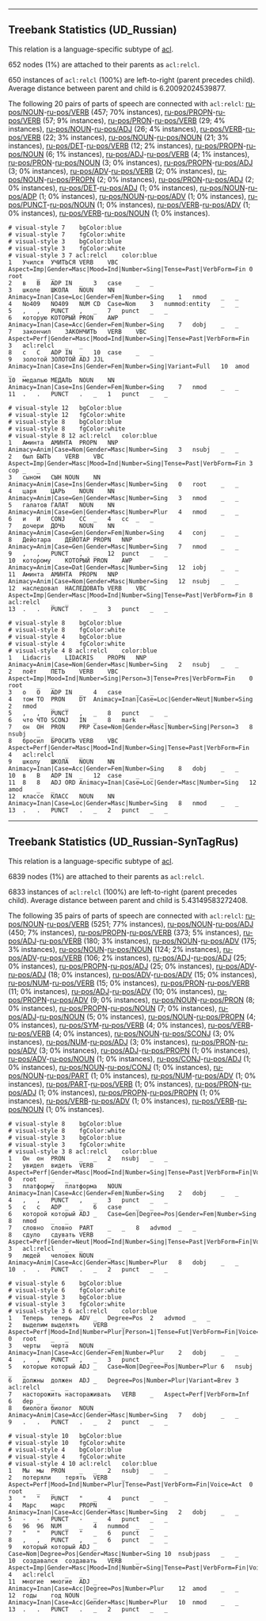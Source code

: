 

--------------------------------------------------------------------------------

## Treebank Statistics (UD_Russian)

This relation is a language-specific subtype of [acl]().

652 nodes (1%) are attached to their parents as `acl:relcl`.

650 instances of `acl:relcl` (100%) are left-to-right (parent precedes child).
Average distance between parent and child is 6.20092024539877.

The following 20 pairs of parts of speech are connected with `acl:relcl`: [ru-pos/NOUN]()-[ru-pos/VERB]() (457; 70% instances), [ru-pos/PROPN]()-[ru-pos/VERB]() (57; 9% instances), [ru-pos/PRON]()-[ru-pos/VERB]() (29; 4% instances), [ru-pos/NOUN]()-[ru-pos/ADJ]() (26; 4% instances), [ru-pos/VERB]()-[ru-pos/VERB]() (22; 3% instances), [ru-pos/NOUN]()-[ru-pos/NOUN]() (21; 3% instances), [ru-pos/DET]()-[ru-pos/VERB]() (12; 2% instances), [ru-pos/PROPN]()-[ru-pos/NOUN]() (6; 1% instances), [ru-pos/ADJ]()-[ru-pos/VERB]() (4; 1% instances), [ru-pos/PRON]()-[ru-pos/NOUN]() (3; 0% instances), [ru-pos/PROPN]()-[ru-pos/ADJ]() (3; 0% instances), [ru-pos/ADV]()-[ru-pos/VERB]() (2; 0% instances), [ru-pos/NOUN]()-[ru-pos/PROPN]() (2; 0% instances), [ru-pos/PRON]()-[ru-pos/ADJ]() (2; 0% instances), [ru-pos/DET]()-[ru-pos/ADJ]() (1; 0% instances), [ru-pos/NOUN]()-[ru-pos/ADP]() (1; 0% instances), [ru-pos/NOUN]()-[ru-pos/ADV]() (1; 0% instances), [ru-pos/PUNCT]()-[ru-pos/NOUN]() (1; 0% instances), [ru-pos/VERB]()-[ru-pos/ADV]() (1; 0% instances), [ru-pos/VERB]()-[ru-pos/NOUN]() (1; 0% instances).


~~~ conllu
# visual-style 7	bgColor:blue
# visual-style 7	fgColor:white
# visual-style 3	bgColor:blue
# visual-style 3	fgColor:white
# visual-style 3 7 acl:relcl	color:blue
1	Учился	УЧИТЬСЯ	VERB	VBC	Aspect=Imp|Gender=Masc|Mood=Ind|Number=Sing|Tense=Past|VerbForm=Fin	0	root	_	_
2	в	В	ADP	IN	_	3	case	_	_
3	школе	ШКОЛА	NOUN	NN	Animacy=Inan|Case=Loc|Gender=Fem|Number=Sing	1	nmod	_	_
4	No409	NO409	NUM	CD	Case=Nom	3	nummod:entity	_	_
5	,	,	PUNCT	,	_	7	punct	_	_
6	которую	КОТОРЫЙ	PRON	AWP	Animacy=Inan|Case=Acc|Gender=Fem|Number=Sing	7	dobj	_	_
7	закончил	ЗАКОНЧИТЬ	VERB	VBC	Aspect=Perf|Gender=Masc|Mood=Ind|Number=Sing|Tense=Past|VerbForm=Fin	3	acl:relcl	_	_
8	с	С	ADP	IN	_	10	case	_	_
9	золотой	ЗОЛОТОЙ	ADJ	JJL	Animacy=Inan|Case=Ins|Gender=Fem|Number=Sing|Variant=Full	10	amod	_	_
10	медалью	МЕДАЛЬ	NOUN	NN	Animacy=Inan|Case=Ins|Gender=Fem|Number=Sing	7	nmod	_	_
11	.	.	PUNCT	.	_	1	punct	_	_

~~~


~~~ conllu
# visual-style 12	bgColor:blue
# visual-style 12	fgColor:white
# visual-style 8	bgColor:blue
# visual-style 8	fgColor:white
# visual-style 8 12 acl:relcl	color:blue
1	Аминта	АМИНТА	PROPN	NNP	Animacy=Anim|Case=Nom|Gender=Masc|Number=Sing	3	nsubj	_	_
2	был	БЫТЬ	VERB	VBC	Aspect=Imp|Gender=Masc|Mood=Ind|Number=Sing|Tense=Past|VerbForm=Fin	3	cop	_	_
3	сыном	СЫН	NOUN	NN	Animacy=Anim|Case=Ins|Gender=Masc|Number=Sing	0	root	_	_
4	царя	ЦАРЬ	NOUN	NN	Animacy=Anim|Case=Gen|Gender=Masc|Number=Sing	3	nmod	_	_
5	галатов	ГАЛАТ	NOUN	NN	Animacy=Anim|Case=Gen|Gender=Masc|Number=Plur	4	nmod	_	_
6	и	И	CONJ	CC	_	4	cc	_	_
7	дочери	ДОЧЬ	NOUN	NN	Animacy=Anim|Case=Gen|Gender=Fem|Number=Sing	4	conj	_	_
8	Дейотара	ДЕЙОТАР	PROPN	NNP	Animacy=Anim|Case=Gen|Gender=Masc|Number=Sing	7	nmod	_	_
9	,	,	PUNCT	,	_	12	punct	_	_
10	которому	КОТОРЫЙ	PRON	AWP	Animacy=Anim|Case=Dat|Gender=Masc|Number=Sing	12	iobj	_	_
11	Аминта	АМИНТА	PROPN	NNP	Animacy=Anim|Case=Nom|Gender=Masc|Number=Sing	12	nsubj	_	_
12	наследовал	НАСЛЕДОВАТЬ	VERB	VBC	Aspect=Imp|Gender=Masc|Mood=Ind|Number=Sing|Tense=Past|VerbForm=Fin	8	acl:relcl	_	_
13	.	.	PUNCT	.	_	3	punct	_	_

~~~


~~~ conllu
# visual-style 8	bgColor:blue
# visual-style 8	fgColor:white
# visual-style 4	bgColor:blue
# visual-style 4	fgColor:white
# visual-style 4 8 acl:relcl	color:blue
1	Lidacris	LIDACRIS	PROPN	NNP	Animacy=Anim|Case=Nom|Gender=Masc|Number=Sing	2	nsubj	_	_
2	поёт	ПЕТЬ	VERB	VBC	Aspect=Imp|Mood=Ind|Number=Sing|Person=3|Tense=Pres|VerbForm=Fin	0	root	_	_
3	о	О	ADP	IN	_	4	case	_	_
4	том	ТО	PRON	DT	Animacy=Inan|Case=Loc|Gender=Neut|Number=Sing	2	nmod	_	_
5	,	,	PUNCT	,	_	8	punct	_	_
6	что	ЧТО	SCONJ	IN	_	8	mark	_	_
7	он	ОН	PRON	PRP	Case=Nom|Gender=Masc|Number=Sing|Person=3	8	nsubj	_	_
8	бросил	БРОСИТЬ	VERB	VBC	Aspect=Perf|Gender=Masc|Mood=Ind|Number=Sing|Tense=Past|VerbForm=Fin	4	acl:relcl	_	_
9	школу	ШКОЛА	NOUN	NN	Animacy=Inan|Case=Acc|Gender=Fem|Number=Sing	8	dobj	_	_
10	в	В	ADP	IN	_	12	case	_	_
11	8	8	ADJ	ORD	Animacy=Inan|Case=Loc|Gender=Masc|Number=Sing	12	amod	_	_
12	классе	КЛАСС	NOUN	NN	Animacy=Inan|Case=Loc|Gender=Masc|Number=Sing	8	nmod	_	_
13	.	.	PUNCT	.	_	2	punct	_	_

~~~




--------------------------------------------------------------------------------

## Treebank Statistics (UD_Russian-SynTagRus)

This relation is a language-specific subtype of [acl]().

6839 nodes (1%) are attached to their parents as `acl:relcl`.

6833 instances of `acl:relcl` (100%) are left-to-right (parent precedes child).
Average distance between parent and child is 5.43149583272408.

The following 35 pairs of parts of speech are connected with `acl:relcl`: [ru-pos/NOUN]()-[ru-pos/VERB]() (5251; 77% instances), [ru-pos/NOUN]()-[ru-pos/ADJ]() (450; 7% instances), [ru-pos/PROPN]()-[ru-pos/VERB]() (373; 5% instances), [ru-pos/ADJ]()-[ru-pos/VERB]() (180; 3% instances), [ru-pos/NOUN]()-[ru-pos/ADV]() (175; 3% instances), [ru-pos/NOUN]()-[ru-pos/NOUN]() (124; 2% instances), [ru-pos/ADV]()-[ru-pos/VERB]() (106; 2% instances), [ru-pos/ADJ]()-[ru-pos/ADJ]() (25; 0% instances), [ru-pos/PROPN]()-[ru-pos/ADJ]() (25; 0% instances), [ru-pos/ADV]()-[ru-pos/ADJ]() (18; 0% instances), [ru-pos/ADV]()-[ru-pos/ADV]() (15; 0% instances), [ru-pos/NUM]()-[ru-pos/VERB]() (15; 0% instances), [ru-pos/PRON]()-[ru-pos/VERB]() (11; 0% instances), [ru-pos/ADJ]()-[ru-pos/ADV]() (10; 0% instances), [ru-pos/PROPN]()-[ru-pos/ADV]() (9; 0% instances), [ru-pos/NOUN]()-[ru-pos/PRON]() (8; 0% instances), [ru-pos/PROPN]()-[ru-pos/NOUN]() (7; 0% instances), [ru-pos/ADJ]()-[ru-pos/NOUN]() (5; 0% instances), [ru-pos/NOUN]()-[ru-pos/PROPN]() (4; 0% instances), [ru-pos/SYM]()-[ru-pos/VERB]() (4; 0% instances), [ru-pos/VERB]()-[ru-pos/VERB]() (4; 0% instances), [ru-pos/NOUN]()-[ru-pos/SCONJ]() (3; 0% instances), [ru-pos/NUM]()-[ru-pos/ADJ]() (3; 0% instances), [ru-pos/PRON]()-[ru-pos/ADV]() (3; 0% instances), [ru-pos/ADJ]()-[ru-pos/PROPN]() (1; 0% instances), [ru-pos/ADV]()-[ru-pos/NOUN]() (1; 0% instances), [ru-pos/CONJ]()-[ru-pos/ADJ]() (1; 0% instances), [ru-pos/NOUN]()-[ru-pos/CONJ]() (1; 0% instances), [ru-pos/NOUN]()-[ru-pos/PART]() (1; 0% instances), [ru-pos/NUM]()-[ru-pos/ADV]() (1; 0% instances), [ru-pos/PART]()-[ru-pos/VERB]() (1; 0% instances), [ru-pos/PRON]()-[ru-pos/ADJ]() (1; 0% instances), [ru-pos/PROPN]()-[ru-pos/PROPN]() (1; 0% instances), [ru-pos/VERB]()-[ru-pos/ADV]() (1; 0% instances), [ru-pos/VERB]()-[ru-pos/NOUN]() (1; 0% instances).


~~~ conllu
# visual-style 8	bgColor:blue
# visual-style 8	fgColor:white
# visual-style 3	bgColor:blue
# visual-style 3	fgColor:white
# visual-style 3 8 acl:relcl	color:blue
1	Он	он	PRON	_	_	2	nsubj	_	_
2	увидел	видеть	VERB	_	Aspect=Perf|Gender=Masc|Mood=Ind|Number=Sing|Tense=Past|VerbForm=Fin|Voice=Act	0	root	_	_
3	платформу	платформа	NOUN	_	Animacy=Inan|Case=Acc|Gender=Fem|Number=Sing	2	dobj	_	_
4	,	,	PUNCT	,	_	3	punct	_	_
5	с	с	ADP	_	_	6	case	_	_
6	которой	который	ADJ	_	Case=Gen|Degree=Pos|Gender=Fem|Number=Sing	8	nmod	_	_
7	словно	словно	PART	_	_	8	advmod	_	_
8	сдуло	сдувать	VERB	_	Aspect=Perf|Gender=Neut|Mood=Ind|Number=Sing|Tense=Past|VerbForm=Fin|Voice=Act	3	acl:relcl	_	_
9	людей	человек	NOUN	_	Animacy=Anim|Case=Acc|Gender=Masc|Number=Plur	8	dobj	_	_
10	.	.	PUNCT	.	_	2	punct	_	_

~~~


~~~ conllu
# visual-style 6	bgColor:blue
# visual-style 6	fgColor:white
# visual-style 3	bgColor:blue
# visual-style 3	fgColor:white
# visual-style 3 6 acl:relcl	color:blue
1	Теперь	теперь	ADV	_	Degree=Pos	2	advmod	_	_
2	выделим	выделять	VERB	_	Aspect=Perf|Mood=Ind|Number=Plur|Person=1|Tense=Fut|VerbForm=Fin|Voice=Act	0	root	_	_
3	черты	черта	NOUN	_	Animacy=Inan|Case=Acc|Gender=Fem|Number=Plur	2	dobj	_	_
4	,	,	PUNCT	,	_	3	punct	_	_
5	которые	который	ADJ	_	Case=Nom|Degree=Pos|Number=Plur	6	nsubj	_	_
6	должны	должен	ADJ	_	Degree=Pos|Number=Plur|Variant=Brev	3	acl:relcl	_	_
7	насторожить	настораживать	VERB	_	Aspect=Perf|VerbForm=Inf	6	dep	_	_
8	биолога	биолог	NOUN	_	Animacy=Anim|Case=Acc|Gender=Masc|Number=Sing	7	dobj	_	_
9	.	.	PUNCT	.	_	2	punct	_	_

~~~


~~~ conllu
# visual-style 10	bgColor:blue
# visual-style 10	fgColor:white
# visual-style 4	bgColor:blue
# visual-style 4	fgColor:white
# visual-style 4 10 acl:relcl	color:blue
1	Мы	мы	PRON	_	_	2	nsubj	_	_
2	потеряли	терять	VERB	_	Aspect=Perf|Mood=Ind|Number=Plur|Tense=Past|VerbForm=Fin|Voice=Act	0	root	_	_
3	"	"	PUNCT	"	_	4	punct	_	_
4	Марс	марс	PROPN	_	Animacy=Inan|Case=Acc|Gender=Masc|Number=Sing	2	dobj	_	_
5	-	-	PUNCT	-	_	4	punct	_	_
6	96	96	NUM	_	_	4	nummod	_	_
7	"	"	PUNCT	"	_	6	punct	_	_
8	,	,	PUNCT	,	_	6	punct	_	_
9	который	который	ADJ	_	Case=Nom|Degree=Pos|Gender=Masc|Number=Sing	10	nsubjpass	_	_
10	создавался	создавать	VERB	_	Aspect=Imp|Gender=Masc|Mood=Ind|Number=Sing|Tense=Past|VerbForm=Fin|Voice=Pass	4	acl:relcl	_	_
11	многие	многие	ADJ	_	Animacy=Inan|Case=Acc|Degree=Pos|Number=Plur	12	amod	_	_
12	годы	год	NOUN	_	Animacy=Inan|Case=Acc|Gender=Masc|Number=Plur	10	nmod	_	_
13	.	.	PUNCT	.	_	2	punct	_	_

~~~


